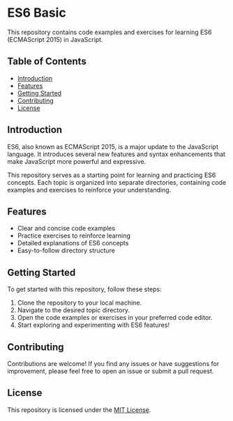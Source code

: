 # ES6 Basic

This repository contains code examples and exercises for learning ES6 (ECMAScript 2015) in JavaScript. 

## Table of Contents

- [Introduction](#introduction)
- [Features](#features)
- [Getting Started](#getting-started)
- [Contributing](#contributing)
- [License](#license)

## Introduction

ES6, also known as ECMAScript 2015, is a major update to the JavaScript language. It introduces several new features and syntax enhancements that make JavaScript more powerful and expressive.

This repository serves as a starting point for learning and practicing ES6 concepts. Each topic is organized into separate directories, containing code examples and exercises to reinforce your understanding.

## Features

- Clear and concise code examples
- Practice exercises to reinforce learning
- Detailed explanations of ES6 concepts
- Easy-to-follow directory structure

## Getting Started

To get started with this repository, follow these steps:

1. Clone the repository to your local machine.
2. Navigate to the desired topic directory.
3. Open the code examples or exercises in your preferred code editor.
4. Start exploring and experimenting with ES6 features!

## Contributing

Contributions are welcome! If you find any issues or have suggestions for improvement, please feel free to open an issue or submit a pull request.

## License

This repository is licensed under the [MIT License](LICENSE).
